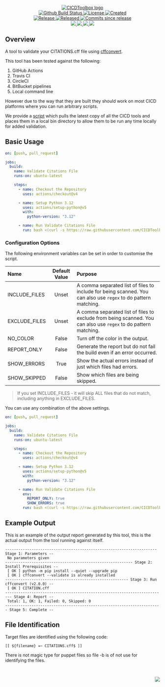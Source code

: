 <!-- markdownlint-disable -->
<p align="center">
    <a href="https://github.com/CICDToolbox/">
        <img src="https://cdn.wolfsoftware.com/assets/images/github/organisations/cicdtoolbox/black-and-white-circle-256.png" alt="CICDToolbox logo" />
    </a>
    <br />
    <a href="https://github.com/CICDToolbox/validate-citation/actions/workflows/cicd.yml">
        <img src="https://img.shields.io/github/actions/workflow/status/CICDToolbox/validate-citation/cicd.yml?branch=master&label=build%20status&style=for-the-badge" alt="Github Build Status" />
    </a>
    <a href="https://github.com/CICDToolbox/validate-citation/blob/master/LICENSE.md">
        <img src="https://img.shields.io/github/license/CICDToolbox/validate-citation?color=blue&label=License&style=for-the-badge" alt="License">
    </a>
    <a href="https://github.com/CICDToolbox/validate-citation">
        <img src="https://img.shields.io/github/created-at/CICDToolbox/validate-citation?color=blue&label=Created&style=for-the-badge" alt="Created">
    </a>
    <br />
    <a href="https://github.com/CICDToolbox/validate-citation/releases/latest">
        <img src="https://img.shields.io/github/v/release/CICDToolbox/validate-citation?color=blue&label=Latest%20Release&style=for-the-badge" alt="Release">
    </a>
    <a href="https://github.com/CICDToolbox/validate-citation/releases/latest">
        <img src="https://img.shields.io/github/release-date/CICDToolbox/validate-citation?color=blue&label=Released&style=for-the-badge" alt="Released">
    </a>
    <a href="https://github.com/CICDToolbox/validate-citation/releases/latest">
        <img src="https://img.shields.io/github/commits-since/CICDToolbox/validate-citation/latest.svg?color=blue&style=for-the-badge" alt="Commits since release">
    </a>
    <br />
    <a href="https://github.com/CICDToolbox/validate-citation/blob/master/.github/CODE_OF_CONDUCT.md">
        <img src="https://img.shields.io/badge/Code%20of%20Conduct-blue?style=for-the-badge" />
    </a>
    <a href="https://github.com/CICDToolbox/validate-citation/blob/master/.github/CONTRIBUTING.md">
        <img src="https://img.shields.io/badge/Contributing-blue?style=for-the-badge" />
    </a>
    <a href="https://github.com/CICDToolbox/validate-citation/blob/master/.github/SECURITY.md">
        <img src="https://img.shields.io/badge/Report%20Security%20Concern-blue?style=for-the-badge" />
    </a>
    <a href="https://github.com/CICDToolbox/validate-citation/issues">
        <img src="https://img.shields.io/badge/Get%20Support-blue?style=for-the-badge" />
    </a>
</p>

## Overview

A tool to validate your CITATIONS.cff file using [cffconvert](https://pypi.org/project/cffconvert/).

This tool has been tested against the following:

1. GitHub Actions
2. Travis CI
3. CircleCI
4. BitBucket pipelines
5. Local command line

However due to the way that they are built they should work on most CICD platforms where you can run arbitrary scripts.

We provide a [script](https://github.com/CICDToolbox/get-all-tools) which pulls the latest copy of all the CICD tools and
places them in a local bin directory to allow them to be run any time locally for added validation.

## Basic Usage

```yml
on: [push, pull_request]

jobs:
  build:
    name: Validate Citations File
    runs-on: ubuntu-latest

    steps:
      - name: Checkout the Repository
        uses: actions/checkout@v4

      - name: Setup Python 3.12 
        uses: actions/setup-python@v5
        with:
          python-version: "3.12"

      - name: Run Validate Citations File
        run: bash <(curl -s https://raw.githubusercontent.com/CICDToolbox/validate-citations-file/master/pipeline.sh)
```

### Configuration Options

The following environment variables can be set in order to customise the script.

| Name          | Default Value | Purpose                                                                                                         |
| :------------ | :-----------: | :-------------------------------------------------------------------------------------------------------------- |
| INCLUDE_FILES |     Unset     | A comma separated list of files to include for being scanned. You can also use `regex` to do pattern matching.  |
| EXCLUDE_FILES |     Unset     | A comma separated list of files to exclude from being scanned. You can also use `regex` to do pattern matching. |
| NO_COLOR      |     False     | Turn off the color in the output.                                                                               |
| REPORT_ONLY   |     False     | Generate the report but do not fail the build even if an error occurred.                                        |
| SHOW_ERRORS   |     True      | Show the actual errors instead of just which files had errors.                                                  |
| SHOW_SKIPPED  |     False     | Show which files are being skipped.                                                                             |

> If you set INCLUDE_FILES - it will skip ALL files that do not match, including anything in EXCLUDE_FILES.

You can use any combination of the above settings.

```yml
on: [push, pull_request]

jobs:
  build:
    name: Validate Citations File
    runs-on: ubuntu-latest

    steps:
      - name: Checkout the Repository
        uses: actions/checkout@v4

      - name: Setup Python 3.12 
        uses: actions/setup-python@v5
        with:
          python-version: "3.12"

      - name: Run Validate Citations File
        env:
          REPORT_ONLY: true
          SHOW_ERRORS: true
        run: bash <(curl -s https://raw.githubusercontent.com/CICDToolbox/validate-citations-file/master/pipeline.sh)
```

## Example Output

This is an example of the output report generated by this tool, this is the actual output from the tool running against itself.

```
--------------------------------------------------------------------- Stage 1: Parameters --
 No parameters given
---------------------------------------------------------- Stage 2: Install Prerequisites --
 [ OK ] python -m pip install --quiet --upgrade pip
 [ OK ] cffconvert --validate is already installed
-------------------------------------------------------- Stage 3: Run cffconvert (v2.0.0) --
 [ OK ] CITATION.cff
------------------------------------------------------------------------- Stage 4: Report --
 Total: 1, OK: 1, Failed: 0, Skipped: 0
----------------------------------------------------------------------- Stage 5: Complete --
```

## File Identification

Target files are identified using the following code:

```shell
[[ ${filename} =~ CITATIONS.cff$ ]]
```

There is not magic type for puppet files so file -b is of not use for identifying the files.

<br />
<p align="right"><a href="https://wolfsoftware.com/"><img src="https://img.shields.io/badge/Created%20by%20Wolf%20on%20behalf%20of%20Wolf%20Software-blue?style=for-the-badge" /></a></p>
